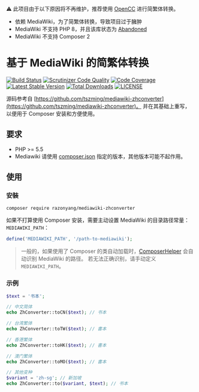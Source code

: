 :warning: 此项目由于以下原因将不再维护，推荐使用 [OpenCC](https://github.com/razonyang/php-opencc) 进行简繁体转换。

- 依赖 MediaWiki，为了简繁体转换，导致项目过于臃肿
- MediaWiki 不支持 PHP 8，并且该库状态为 [Abandoned](https://packagist.org/packages/mediawiki/core)
- MediaWiki 不支持 Composer 2

# 基于 MediaWiki 的简繁体转换

[![Build Status](https://travis-ci.org/razonyang/mediawiki-zhconverter.svg?branch=master)](https://travis-ci.org/razonyang/mediawiki-zhconverter)
[![Scrutinizer Code Quality](https://scrutinizer-ci.com/g/razonyang/mediawiki-zhconverter/badges/quality-score.png?b=master)](https://scrutinizer-ci.com/g/razonyang/mediawiki-zhconverter/?branch=master)
[![Code Coverage](https://scrutinizer-ci.com/g/razonyang/mediawiki-zhconverter/badges/coverage.png?b=master)](https://scrutinizer-ci.com/g/razonyang/mediawiki-zhconverter/?branch=master)
[![Latest Stable Version](https://img.shields.io/packagist/v/razonyang/mediawiki-zhconverter.svg)](https://packagist.org/packages/razonyang/mediawiki-zhconverter)
[![Total Downloads](https://img.shields.io/packagist/dt/razonyang/mediawiki-zhconverter.svg)](https://packagist.org/packages/razonyang/mediawiki-zhconverter)
[![LICENSE](https://img.shields.io/github/license/razonyang/mediawiki-zhconverter)](LICENSE)

源码参考自 [https://github.com/tszming/mediawiki-zhconverter](https://github.com/tszming/mediawiki-zhconverter)。
并在其基础上重写，以便用于 Composer 安装和方便使用。

## 要求

- PHP >= 5.5
- Mediawiki 请使用 [composer.json](composer.json) 指定的版本，其他版本可能不起作用。

## 使用

### 安裝

```
composer require razonyang/mediawiki-zhconverter
```

如果不打算使用 Composer 安装，需要主动设置 MediaWiki 的目录路径常量： `MEDIAWIKI_PATH`：

```php
define('MEDIAWIKI_PATH', '/path-to-mediawiki');
```

> 一般的，如果使用了 Composer 的类自动加载时，[ComposerHelper](src/ComposerHelper.php) 会自动识别 MediaWiki 的路径。
若无法正确识别，请手动定义 `MEDIAWIKI_PATH`。

### 示例

```php
$text = '书本';

// 中文简体
echo ZhConverter::toCN($text); // 书本

// 台湾繁体
echo ZhConverter::toTW($text); // 書本

// 香港繁体
echo ZhConverter::toHK($text); // 書本

// 澳门繁体
echo ZhConverter::toMO($text); // 書本

// 其他变种
$variant = 'zh-sg'; // 新加坡
echo ZhConverter::to($variant, $text); // 书本
```

